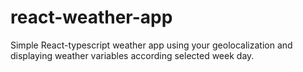 # react-weather-app
Simple React-typescript weather app using your geolocalization and displaying weather variables according selected week day.
